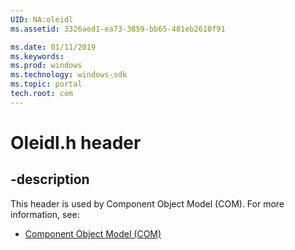 ```yaml
---
UID: NA:oleidl
ms.assetid: 3326aed1-ea73-3859-bb65-481eb2610f91

ms.date: 01/11/2019
ms.keywords: 
ms.prod: windows
ms.technology: windows-sdk
ms.topic: portal
tech.root: com
---
```


# Oleidl.h header


## -description


This header is used by Component Object Model (COM). For more information, see:

- [Component Object Model (COM)](../_com/index.md)

